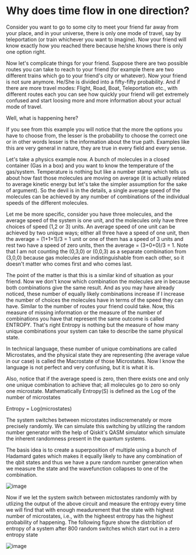 # Why does time flow in one direction?
Consider you want to go to some city to meet your friend far away from your place, and in your universe, there is only one mode of travel, say by teleportation (or train whichever you want to imagine). Now your friend will know exactly how you reached there because he/she knows there is only one option right.


Now let's complicate things for your friend. Suppose there are two possible routes you can take to reach to your friend (for example there are two different trains which go to your friend's city or whatever). Now your friend is not sure anymore. He/She is divided into a fifty-fifty probability. And if there are more travel modes: Flight, Road, Boat, Teleportation etc., with different routes each you can see how quickly your friend will get extremely confused and start loosing more and more information about your actual mode of travel. 


Well, what is happening here?

If you see from this example you will notice that the more the options you have to choose from, the lesser is the probability to choose the correct one or in other words lesser is the information about the true path. Examples like this are very general in nature, they are true in every field and every sense. 



Let's take a physics example now. A bunch of molecules in a closed container (Gas in a box) and you want to know the temperature of the gas/system. Temperature is nothing but like a number stamp which tells us about how fast those molecules are moving on average (it is actually related to average kinetic energy but let's take the simpler assumption for the sake of argument). So the devil is in the details, a single average speed of the molecules can be achieved by any number of combinations of the individual speeds of the different molecules.

Let me be more specific, consider you have three molecules, and the average speed of the system is one unit, and the molecules only have three choices of speed (1,2 or 3) units. An average speed of one unit can be achieved by two unique ways; either all three have a speed of one unit, then the average = (1+1+1)/3 = 1 unit or one of them has a speed of 3 units and rest two have a speed of zero units, then the average = (3+0+0)/3 = 1. Note that I am not counting the (0,3,0) or (0,0,3) as a separate combination from (3,0,0) because gas molecules are indistinguishable from each other, so it doesn't matter who comes first and who comes last.



The point of the matter is that this is a similar kind of situation as your friend. Now we don't know which combination the molecules are in because both combinations give the same result. And as you may have already noticed, these number of equally likely combinations increase if I increase the number of choices the molecules have in terms of the speed they can have. Similar to the number of routes your friend could take. Now, this measure of missing information or the measure of the number of combinations you have that represent the same outcome is called ENTROPY. That's right Entropy is nothing but the measure of how many unique combinations your system can take to describe the same physical state. 


In technical language, these number of unique combinations are called Microstates, and the physical state they are representing (the average value in our case) is called the Macrostate of those Microstates. Now I know the language is not perfect and very confusing, but it is what it is.

Also, notice that if the average speed is zero, then there exists one and only one unique combination to achieve that; all molecules go to zero so only one microstate. Mathematically Entropy(S) is defined as the Log of the number of microstates

Entropy = Log(microstates)

The system switches between microstates indiscremenately or more precisely randomly. We can simulate this switching by utilizing the random number generator with the help of Qiskit's QASM simulator which simulate the inherent randomness present in the quantum systems.

The basis idea is to create a superposition of multiple using a bunch of Hadamard gates which makes it equally likely to have any combination of the qbit states and thus we have a pure random number generation when we measure the state and the wavefunction collapses to one of the combination.

![image](https://user-images.githubusercontent.com/51285582/200149103-1e8885fc-6fc0-46b5-a0a8-13b5d7183c51.png)

Now if we let the system switch between mictostates randomly with by utlizing the output of the above circuit and measure the entropy every time we will find that with enough meadurement that the state with highest number of microstates, i.e., with the higheest entropy has the highest probability of happening. The following figure show the distribition of entropy of a system after 800 random switches which start out in a zero entropy state

![image](https://user-images.githubusercontent.com/51285582/200149228-15161f5b-8862-4613-b771-0ae658a677e4.png)

